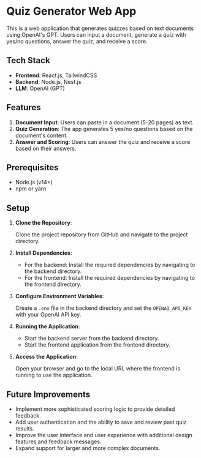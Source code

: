 # Quiz Generator Web App

This is a web application that generates quizzes based on text documents using OpenAI's GPT. Users can input a document, generate a quiz with yes/no questions, answer the quiz, and receive a score.

## Tech Stack

- **Frontend**: React.js, TailwindCSS
- **Backend**: Node.js, Nest.js
- **LLM**: OpenAI (GPT)

## Features

1. **Document Input**: Users can paste in a document (5-20 pages) as text.
2. **Quiz Generation**: The app generates 5 yes/no questions based on the document's content.
3. **Answer and Scoring**: Users can answer the quiz and receive a score based on their answers.

## Prerequisites

- Node.js (v14+)
- npm or yarn

## Setup

1. **Clone the Repository**:

   Clone the project repository from GitHub and navigate to the project directory.

2. **Install Dependencies**:

   - For the backend: Install the required dependencies by navigating to the backend directory.
   - For the frontend: Install the required dependencies by navigating to the frontend directory.

3. **Configure Environment Variables**:

   Create a `.env` file in the backend directory and set the `OPENAI_API_KEY` with your OpenAI API key.

4. **Running the Application**:

   - Start the backend server from the backend directory.
   - Start the frontend application from the frontend directory.

5. **Access the Application**:

   Open your browser and go to the local URL where the frontend is running to use the application.

## Future Improvements

- Implement more sophisticated scoring logic to provide detailed feedback.
- Add user authentication and the ability to save and review past quiz results.
- Improve the user interface and user experience with additional design features and feedback messages.
- Expand support for larger and more complex documents.
